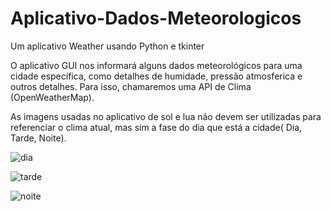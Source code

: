 # Aplicativo-Dados-Meteorologicos
 Um aplicativo Weather usando Python e tkinter
 
O aplicativo GUI nos informará alguns dados meteorológicos para uma cidade específica, como detalhes de humidade, pressão atmosferica e outros detalhes. Para isso, chamaremos uma API de Clima (OpenWeatherMap).

As imagens usadas no aplicativo de sol e lua não devem ser utilizadas para referenciar o clima atual, mas sim a fase do dia que está a cidade( Dia, Tarde, Noite).


![dia](https://github.com/joaopedro116/Aplicativo-Dados-Meteorologicos/assets/59963989/0aee67ea-e8d0-44cb-9ce5-1af8f8c7aca2)

![tarde](https://github.com/joaopedro116/Aplicativo-Dados-Meteorologicos/assets/59963989/62f26f16-a666-43ad-9b08-4d18c2137487)

![noite](https://github.com/joaopedro116/Aplicativo-Dados-Meteorologicos/assets/59963989/3d21f362-dcde-44a6-907b-d4e2f1d30b1f)
